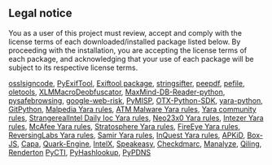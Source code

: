 ## Legal notice

You as a user of this project must review, accept and comply with the license
terms of each downloaded/installed package listed below. By proceeding with the
installation, you are accepting the license terms of each package, and
acknowledging that your use of each package will be subject to its respective
license terms.

[osslsigncode](https://github.com/develar/osslsigncode),
[PyExifTool](https://github.com/sylikc/pyexiftool),
[Exiftool package](https://exiftool.org/#license),
[stringsifter](https://github.com/fireeye/stringsifter),
[peepdf](https://github.com/jesparza/peepdf),
[pefile](https://github.com/erocarrera/pefile),
[oletools](https://github.com/decalage2/oletools),
[XLMMacroDeobfuscator](https://github.com/DissectMalware/XLMMacroDeobfuscator),
[MaxMind-DB-Reader-python](https://github.com/maxmind/MaxMind-DB-Reader-python),
[pysafebrowsing](https://github.com/Te-k/pysafebrowsing),
[google-web-risk](https://github.com/googleapis/python-webrisk),
[PyMISP](https://github.com/MISP/PyMISP),
[OTX-Python-SDK](https://github.com/AlienVault-OTX/OTX-Python-SDK),
[yara-python](https://github.com/VirusTotal/yara-python),
[GitPython](https://github.com/gitpython-developers/GitPython),
[Malpedia Yara rules](https://github.com/malpedia/signator-rules),
[ATM Malware Yara rules](https://github.com/fboldewin/YARA-rules),
[Yara community rules](https://github.com/Yara-Rules),
[StrangerealIntel Daily Ioc Yara rules](https://github.com/StrangerealIntel/DailyIOC),
[Neo23x0 Yara rules](https://github.com/Neo23x0/signature-base),
[Intezer Yara rules](https://github.com/intezer/yara-rules),
[McAfee Yara rules](https://github.com/advanced-threat-research/Yara-Rules),
[Stratosphere Yara rules](https://github.com/stratosphereips/yara-rules),
[FireEye Yara rules](https://github.com/fireeye/red_team_tool_countermeasures),
[ReversingLabs Yara rules](https://github.com/reversinglabs/reversinglabs-yara-rules),
[Samir Yara rules](https://github.com/sbousseaden/YaraHunts),
[InQuest Yara rules](https://github.com/InQuest/yara-rules),
[APKiD](https://github.com/rednaga/APKiD/blob/master/LICENSE.COMMERCIAL),
[Box-JS](https://github.com/CapacitorSet/box-js/blob/master/LICENSE),
[Capa](https://github.com/fireeye/capa/blob/master/LICENSE.txt),
[Quark-Engine](https://github.com/quark-engine/quark-engine),
[IntelX](https://intelx.io/terms-of-service),
[Speakeasy](https://github.com/fireeye/speakeasy),
[Checkdmarc](https://github.com/domainaware/checkdmarc),
[Manalyze](https://github.com/JusticeRage/Manalyze),
[Qiling](https://github.com/qilingframework/qiling),
[Renderton](https://github.com/GoogleChrome/rendertron/blob/main/LICENSE)
[PyCTI](https://github.com/OpenCTI-Platform/client-python/blob/master/LICENSE),
[PyHashlookup](https://github.com/CIRCL/PyHashlookup),
[PyPDNS](https://github.com/CIRCL/PyPDNS)